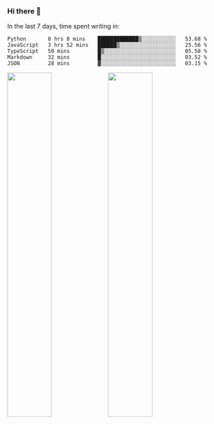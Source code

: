 ### Hi there 👋

In the last 7 days, time spent writing in:

<!--START_SECTION:waka-->
```text
Python       8 hrs 8 mins    █████████████▒░░░░░░░░░░░   53.68 % 
JavaScript   3 hrs 52 mins   ██████▒░░░░░░░░░░░░░░░░░░   25.56 % 
TypeScript   50 mins         █▒░░░░░░░░░░░░░░░░░░░░░░░   05.58 % 
Markdown     32 mins         █░░░░░░░░░░░░░░░░░░░░░░░░   03.52 % 
JSON         28 mins         ▓░░░░░░░░░░░░░░░░░░░░░░░░   03.15 % 
```
<!--END_SECTION:waka-->

<img src="https://wakatime.com/share/@jimtje/5d0c92de-08f8-4a72-8f2f-6a9693d1e318.svg" width=45% height=45%> <img src="https://wakatime.com/share/@jimtje/501498ae-bda5-4da7-a89d-b40bcdd5556d.svg" width=45% height=45%>
